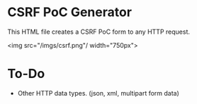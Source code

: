 # CSRF PoC Generator

This HTML file creates a CSRF PoC form to any HTTP request.

<img src="/imgs/csrf.png"/ width="750px">
<!--<img src="http://g.recordit.co/aOgxzF9toA.gif"/>-->

# To-Do 
- Other HTTP data types. (json, xml, multipart form data)
